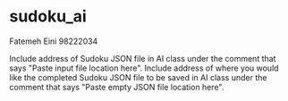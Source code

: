 # sudoku_ai

Fatemeh Eini 98222034

Include address of Sudoku JSON file in AI class under the comment that says "Paste input file location here".
Include address of where you would like the completed Sudoku JSON file to be saved in AI class under the comment that says "Paste empty JSON file location here".
